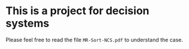 # This is a project for decision systems

Please feel free to read the file `MR-Sort-NCS.pdf` to understand the case.
